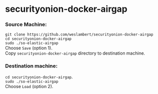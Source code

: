 # securityonion-docker-airgap
### Source Machine:
`git clone https://github.com/weslambert/securityonion-docker-airgap`   
`cd securityonion-docker-airgap`   
`sudo ./so-elastic-airgap`   
Choose `Save` (option 1).   
Copy `securityonion-docker-airgap` directory to destination machine.   

### Destination machine:
`cd securityonion-docker-airgap`.   
`sudo ./so-elastic-airgap`   
Choose `Load` (option 2).   
